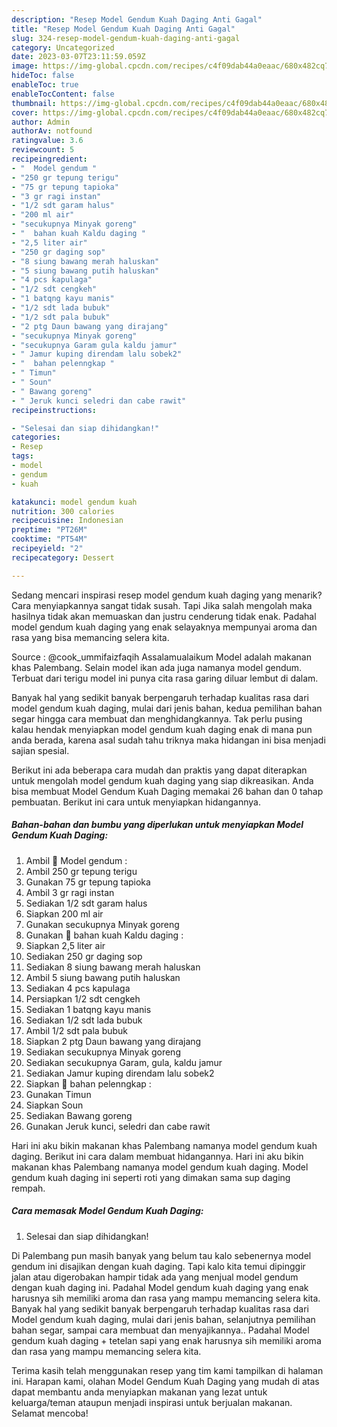 ```yaml
---
description: "Resep Model Gendum Kuah Daging Anti Gagal"
title: "Resep Model Gendum Kuah Daging Anti Gagal"
slug: 324-resep-model-gendum-kuah-daging-anti-gagal
category: Uncategorized
date: 2023-03-07T23:11:59.059Z
image: https://img-global.cpcdn.com/recipes/c4f09dab44a0eaac/680x482cq70/model-gendum-kuah-daging-foto-resep-utama.jpg
hideToc: false
enableToc: true
enableTocContent: false
thumbnail: https://img-global.cpcdn.com/recipes/c4f09dab44a0eaac/680x482cq70/model-gendum-kuah-daging-foto-resep-utama.jpg
cover: https://img-global.cpcdn.com/recipes/c4f09dab44a0eaac/680x482cq70/model-gendum-kuah-daging-foto-resep-utama.jpg
author: Admin
authorAv: notfound
ratingvalue: 3.6
reviewcount: 5
recipeingredient:
- "  Model gendum "
- "250 gr tepung terigu"
- "75 gr tepung tapioka"
- "3 gr ragi instan"
- "1/2 sdt garam halus"
- "200 ml air"
- "secukupnya Minyak goreng"
- "  bahan kuah Kaldu daging "
- "2,5 liter air"
- "250 gr daging sop"
- "8 siung bawang merah haluskan"
- "5 siung bawang putih haluskan"
- "4 pcs kapulaga"
- "1/2 sdt cengkeh"
- "1 batqng kayu manis"
- "1/2 sdt lada bubuk"
- "1/2 sdt pala bubuk"
- "2 ptg Daun bawang yang dirajang"
- "secukupnya Minyak goreng"
- "secukupnya Garam gula kaldu jamur"
- " Jamur kuping direndam lalu sobek2"
- "  bahan pelenngkap "
- " Timun"
- " Soun"
- " Bawang goreng"
- " Jeruk kunci seledri dan cabe rawit"
recipeinstructions:

- "Selesai dan siap dihidangkan!"
categories:
- Resep
tags:
- model
- gendum
- kuah

katakunci: model gendum kuah 
nutrition: 300 calories
recipecuisine: Indonesian
preptime: "PT26M"
cooktime: "PT54M"
recipeyield: "2"
recipecategory: Dessert

---
```



Sedang mencari inspirasi resep model gendum kuah daging yang menarik? Cara menyiapkannya sangat tidak susah. Tapi Jika salah mengolah maka hasilnya tidak akan memuaskan dan justru cenderung tidak enak. Padahal model gendum kuah daging yang enak selayaknya mempunyai aroma dan rasa yang bisa memancing selera kita.


Source : @cook_ummifaizfaqih Assalamualaikum Model adalah makanan khas Palembang. Selain model ikan ada juga namanya model gendum. Terbuat dari terigu model ini punya cita rasa garing diluar lembut di dalam.

Banyak hal yang sedikit banyak berpengaruh terhadap kualitas rasa dari model gendum kuah daging, mulai dari jenis bahan, kedua pemilihan bahan segar hingga cara membuat dan menghidangkannya. Tak perlu pusing kalau hendak menyiapkan model gendum kuah daging enak di mana pun anda berada, karena asal sudah tahu triknya maka hidangan ini bisa menjadi sajian spesial.


Berikut ini ada beberapa cara mudah dan praktis yang dapat diterapkan untuk mengolah model gendum kuah daging yang siap dikreasikan. Anda bisa membuat Model Gendum Kuah Daging memakai 26 bahan dan 0 tahap pembuatan. Berikut ini cara untuk menyiapkan hidangannya.

<!--inarticleads1-->

##### Bahan-bahan dan bumbu yang diperlukan untuk menyiapkan Model Gendum Kuah Daging:

1. Ambil  🍬 Model gendum :
1. Ambil 250 gr tepung terigu
1. Gunakan 75 gr tepung tapioka
1. Ambil 3 gr ragi instan
1. Sediakan 1/2 sdt garam halus
1. Siapkan 200 ml air
1. Gunakan secukupnya Minyak goreng
1. Gunakan  🧅 bahan kuah Kaldu daging :
1. Siapkan 2,5 liter air
1. Sediakan 250 gr daging sop
1. Sediakan 8 siung bawang merah haluskan
1. Ambil 5 siung bawang putih haluskan
1. Sediakan 4 pcs kapulaga
1. Persiapkan 1/2 sdt cengkeh
1. Sediakan 1 batqng kayu manis
1. Sediakan 1/2 sdt lada bubuk
1. Ambil 1/2 sdt pala bubuk
1. Siapkan 2 ptg Daun bawang yang dirajang
1. Sediakan secukupnya Minyak goreng
1. Sediakan secukupnya Garam, gula, kaldu jamur
1. Sediakan  Jamur kuping direndam lalu sobek2
1. Siapkan  🧄 bahan pelenngkap :
1. Gunakan  Timun
1. Siapkan  Soun
1. Sediakan  Bawang goreng
1. Gunakan  Jeruk kunci, seledri dan cabe rawit


Hari ini aku bikin makanan khas Palembang namanya model gendum kuah daging. Berikut ini cara dalam membuat hidangannya. Hari ini aku bikin makanan khas Palembang namanya model gendum kuah daging. Model gendum kuah daging ini seperti roti yang dimakan sama sup daging rempah. 

<!--inarticleads2-->

##### Cara memasak Model Gendum Kuah Daging:


1. Selesai dan siap dihidangkan!

Di Palembang pun masih banyak yang belum tau kalo sebenernya model gendum ini disajikan dengan kuah daging. Tapi kalo kita temui dipinggir jalan atau digerobakan hampir tidak ada yang menjual model gendum dengan kuah daging ini. Padahal Model gendum kuah daging yang enak harusnya sih memiliki aroma dan rasa yang mampu memancing selera kita. Banyak hal yang sedikit banyak berpengaruh terhadap kualitas rasa dari Model gendum kuah daging, mulai dari jenis bahan, selanjutnya pemilihan bahan segar, sampai cara membuat dan menyajikannya.. Padahal Model gendum kuah daging + tetelan sapi yang enak harusnya sih memiliki aroma dan rasa yang mampu memancing selera kita. 

Terima kasih telah menggunakan resep yang tim kami tampilkan di halaman ini. Harapan kami, olahan Model Gendum Kuah Daging yang mudah di atas dapat membantu anda menyiapkan makanan yang lezat untuk keluarga/teman ataupun menjadi inspirasi untuk berjualan makanan. Selamat mencoba!
